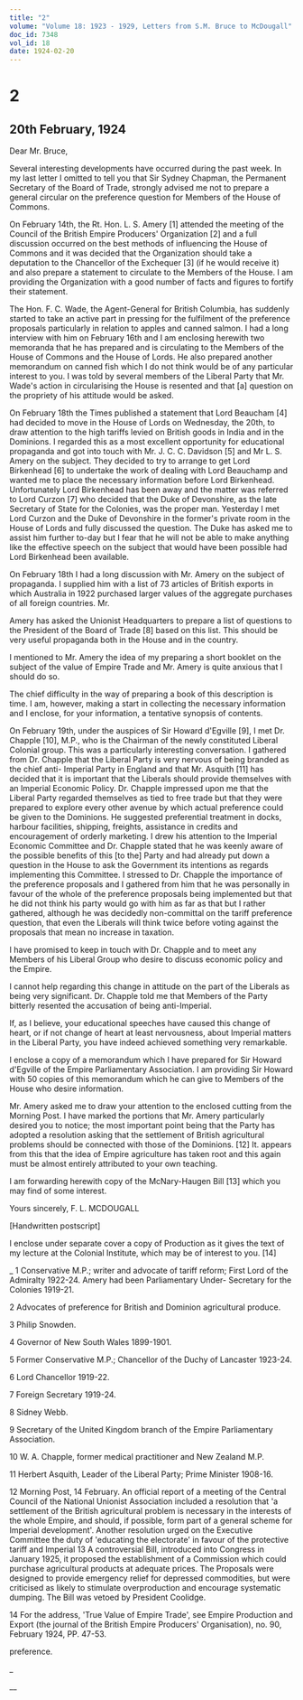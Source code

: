 ```yaml
---
title: "2"
volume: "Volume 18: 1923 - 1929, Letters from S.M. Bruce to McDougall"
doc_id: 7348
vol_id: 18
date: 1924-02-20
---
```


# 2

## 20th February, 1924

Dear Mr. Bruce,

Several interesting developments have occurred during the past week. In my last letter I omitted to tell you that Sir Sydney Chapman, the Permanent Secretary of the Board of Trade, strongly advised me not to prepare a general circular on the preference question for Members of the House of Commons.

On February 14th, the Rt. Hon. L. S. Amery [1] attended the meeting of the Council of the British Empire Producers' Organization [2] and a full discussion occurred on the best methods of influencing the House of Commons and it was decided that the Organization should take a deputation to the Chancellor of the Exchequer [3] (if he would receive it) and also prepare a statement to circulate to the Members of the House. I am providing the Organization with a good number of facts and figures to fortify their statement.

The Hon. F. C. Wade, the Agent-General for British Columbia, has suddenly started to take an active part in pressing for the fulfilment of the preference proposals particularly in relation to apples and canned salmon. I had a long interview with him on February 16th and I am enclosing herewith two memoranda that he has prepared and is circulating to the Members of the House of Commons and the House of Lords. He also prepared another memorandum on canned fish which I do not think would be of any particular interest to you. I was told by several members of the Liberal Party that Mr. Wade's action in circularising the House is resented and that [a] question on the propriety of his attitude would be asked.

On February 18th the Times published a statement that Lord Beaucham [4] had decided to move in the House of Lords on Wednesday, the 20th, to draw attention to the high tariffs levied on British goods in India and in the Dominions. I regarded this as a most excellent opportunity for educational propaganda and got into touch with Mr. J. C. C. Davidson [5] and Mr L. S. Amery on the subject. They decided to try to arrange to get Lord Birkenhead [6] to undertake the work of dealing with Lord Beauchamp and wanted me to place the necessary information before Lord Birkenhead. Unfortunately Lord Birkenhead has been away and the matter was referred to Lord Curzon [7] who decided that the Duke of Devonshire, as the late Secretary of State for the Colonies, was the proper man. Yesterday I met Lord Curzon and the Duke of Devonshire in the former's private room in the House of Lords and fully discussed the question. The Duke has asked me to assist him further to-day but I fear that he will not be able to make anything like the effective speech on the subject that would have been possible had Lord Birkenhead been available.

On February 18th I had a long discussion with Mr. Amery on the subject of propaganda. I supplied him with a list of 73 articles of British exports in which Australia in 1922 purchased larger values of the aggregate purchases of all foreign countries. Mr.

Amery has asked the Unionist Headquarters to prepare a list of questions to the President of the Board of Trade [8] based on this list. This should be very useful propaganda both in the House and in the country.

I mentioned to Mr. Amery the idea of my preparing a short booklet on the subject of the value of Empire Trade and Mr. Amery is quite anxious that I should do so.

The chief difficulty in the way of preparing a book of this description is time. I am, however, making a start in collecting the necessary information and I enclose, for your information, a tentative synopsis of contents.

On February 19th, under the auspices of Sir Howard d'Egville [9], I met Dr. Chapple [10], M.P., who is the Chairman of the newly constituted Liberal Colonial group. This was a particularly interesting conversation. I gathered from Dr. Chapple that the Liberal Party is very nervous of being branded as the chief anti- Imperial Party in England and that Mr. Asquith [11] has decided that it is important that the Liberals should provide themselves with an Imperial Economic Policy. Dr. Chapple impressed upon me that the Liberal Party regarded themselves as tied to free trade but that they were prepared to explore every other avenue by which actual preference could be given to the Dominions. He suggested preferential treatment in docks, harbour facilities, shipping, freights, assistance in credits and encouragement of orderly marketing. I drew his attention to the Imperial Economic Committee and Dr. Chapple stated that he was keenly aware of the possible benefits of this [to the] Party and had already put down a question in the House to ask the Government its intentions as regards implementing this Committee. I stressed to Dr. Chapple the importance of the preference proposals and I gathered from him that he was personally in favour of the whole of the preference proposals being implemented but that he did not think his party would go with him as far as that but I rather gathered, although he was decidedly non-committal on the tariff preference question, that even the Liberals will think twice before voting against the proposals that mean no increase in taxation.

I have promised to keep in touch with Dr. Chapple and to meet any Members of his Liberal Group who desire to discuss economic policy and the Empire.

I cannot help regarding this change in attitude on the part of the Liberals as being very significant. Dr. Chapple told me that Members of the Party bitterly resented the accusation of being anti-Imperial.

If, as I believe, your educational speeches have caused this change of heart, or if not change of heart at least nervousness, about Imperial matters in the Liberal Party, you have indeed achieved something very remarkable.

I enclose a copy of a memorandum which I have prepared for Sir Howard d'Egville of the Empire Parliamentary Association. I am providing Sir Howard with 50 copies of this memorandum which he can give to Members of the House who desire information.

Mr. Amery asked me to draw your attention to the enclosed cutting from the Morning Post. I have marked the portions that Mr. Amery particularly desired you to notice; the most important point being that the Party has adopted a resolution asking that the settlement of British agricultural problems should be connected with those of the Dominions. [12] It. appears from this that the idea of Empire agriculture has taken root and this again must be almost entirely attributed to your own teaching.

I am forwarding herewith copy of the McNary-Haugen Bill [13] which you may find of some interest.

Yours sincerely, F. L. MCDOUGALL

[Handwritten postscript]

I enclose under separate cover a copy of Production as it gives the text of my lecture at the Colonial Institute, which may be of interest to you. [14] 

_ 1 Conservative M.P.; writer and advocate of tariff reform; First Lord of the Admiralty 1922-24. Amery had been Parliamentary Under- Secretary for the Colonies 1919-21.

2 Advocates of preference for British and Dominion agricultural produce.

3 Philip Snowden.

4 Governor of New South Wales 1899-1901.

5 Former Conservative M.P.; Chancellor of the Duchy of Lancaster 1923-24.

6 Lord Chancellor 1919-22.

7 Foreign Secretary 1919-24.

8 Sidney Webb.

9 Secretary of the United Kingdom branch of the Empire Parliamentary Association.

10 W. A. Chapple, former medical practitioner and New Zealand M.P.

11 Herbert Asquith, Leader of the Liberal Party; Prime Minister 1908-16.

12 Morning Post, 14 February. An official report of a meeting of the Central Council of the National Unionist Association included a resolution that 'a settlement of the British agricultural problem is necessary in the interests of the whole Empire, and should, if possible, form part of a general scheme for Imperial development'. Another resolution urged on the Executive Committee the duty of 'educating the electorate' in favour of the protective tariff and Imperial 13 A controversial Bill, introduced into Congress in January 1925, it proposed the establishment of a Commission which could purchase agricultural products at adequate prices. The Proposals were designed to provide emergency relief for depressed commodities, but were criticised as likely to stimulate overproduction and encourage systematic dumping. The Bill was vetoed by President Coolidge.

14 For the address, 'True Value of Empire Trade', see Empire Production and Export (the journal of the British Empire Producers' Organisation), no. 90, February 1924, PP. 47-53.

preference.

_

__

